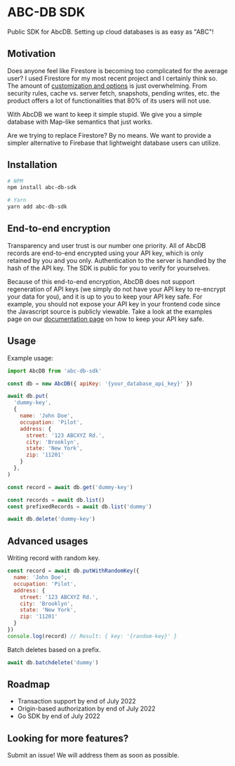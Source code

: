 # ABC-DB SDK

Public SDK for AbcDB. Setting up cloud databases is as easy as "ABC"!

## Motivation

Does anyone feel like Firestore is becoming too complicated for the average
user? I used Firestore for my most recent project and I certainly think so.
The amount of
[customization and options](https://firebase.google.com/docs/reference/js/firestore_)
is just overwhelming. From security rules, cache vs. server fetch, snapshots,
pending writes, etc. the product offers a lot of functionalities that 80% of
its users will not use.

With AbcDB we want to keep it simple stupid. We give you a simple database
with Map-like semantics that just works.

Are we trying to replace Firestore? By no means. We want to provide a simpler
alternative to Firebase that lightweight database users can utilize.

## Installation

```bash
# NPM
npm install abc-db-sdk

# Yarn
yarn add abc-db-sdk
```

## End-to-end encryption

Transparency and user trust is our number one priority. All of AbcDB records
are end-to-end encrypted using your API key, which is only retained by you and
you only. Authentication to the server is handled by the hash of the API key.
The SDK is public for you to verify for yourselves.

Because of this end-to-end encryption, AbcDB does not support regeneration of
API keys (we simply do not have your API key to re-encrypt your data for you),
and it is up to you to keep your API key safe. For example, you should
not expose your API key in your frontend code since the Javascript source is
publicly viewable. Take a look at the examples page on our
[documentation page](https://docs.abcdb.dev/docs/examples/jamstack) on how to
keep your API key safe.

## Usage

Example usage:

```javascript
import AbcDB from 'abc-db-sdk'

const db = new AbcDB({ apiKey: '{your_database_api_key}' })

await db.put(
  'dummy-key',
  {
    name: 'John Doe',
    occupation: 'Pilot',
    address: {
      street: '123 ABCXYZ Rd.',
      city: 'Brooklyn',
      state: 'New York',
      zip: '11201'
    }
  },
)

const record = await db.get('dummy-key')

const records = await db.list()
const prefixedRecords = await db.list('dummy')

await db.delete('dummy-key')
```

## Advanced usages

Writing record with random key.

```javascript
const record = await db.putWithRandomKey({
  name: 'John Doe',
  occupation: 'Pilot',
  address: {
    street: '123 ABCXYZ Rd.',
    city: 'Brooklyn',
    state: 'New York',
    zip: '11201'
  }
})
console.log(record) // Result: { key: '{random-key}' }
```

Batch deletes based on a prefix.

```javascript
await db.batchdelete('dummy')
```

## Roadmap

- Transaction support by end of July 2022
- Origin-based authorization by end of July 2022
- Go SDK by end of July 2022

## Looking for more features?

Submit an issue! We will address them as soon as possible.
